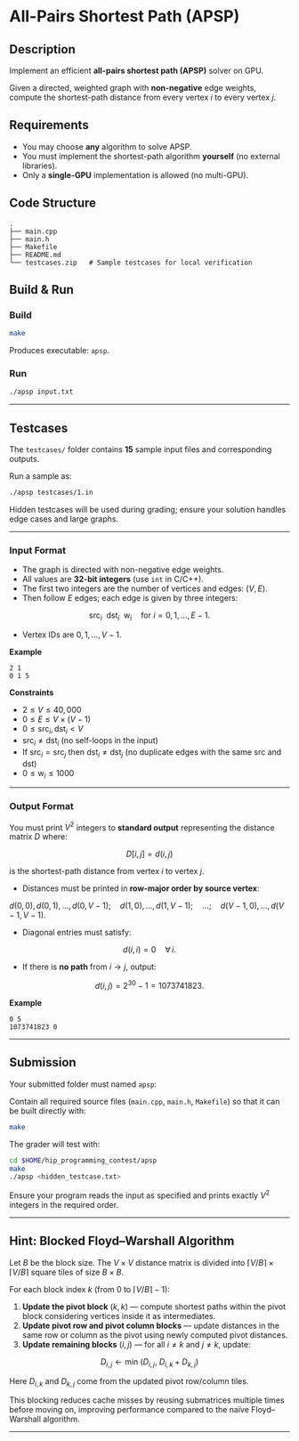 # All-Pairs Shortest Path (APSP)

## Description

Implement an efficient **all-pairs shortest path (APSP)** solver on GPU.

Given a directed, weighted graph with **non-negative** edge weights, compute the shortest-path distance from every vertex $i$ to every vertex $j$.

## Requirements

* You may choose **any** algorithm to solve APSP.
* You must implement the shortest-path algorithm **yourself** (no external libraries).
* Only a **single-GPU** implementation is allowed (no multi-GPU).

## Code Structure

```
.
├── main.cpp
├── main.h
├── Makefile
├── README.md
└── testcases.zip   # Sample testcases for local verification
```

## Build & Run

### Build

```bash
make
```

Produces executable: `apsp`.

### Run

```bash
./apsp input.txt
```

---

## Testcases

The `testcases/` folder contains **15** sample input files and corresponding outputs.

Run a sample as:

```bash
./apsp testcases/1.in
```

Hidden testcases will be used during grading; ensure your solution handles edge cases and large graphs.

---

### Input Format

* The graph is directed with non-negative edge weights.
* All values are **32-bit integers** (use `int` in C/C++).
* The first two integers are the number of vertices and edges: $(V, E)$.
* Then follow $E$ edges; each edge is given by three integers:

$$
\mathrm{src}_i\ \ \mathrm{dst}_i\ \ \mathrm{w}_i \quad\text{for } i=0,1,\dots,E-1 .
$$

* Vertex IDs are $0,1,\dots,V-1$.

**Example**

```
2 1
0 1 5
```

**Constraints**

* $2 \le V \le 40{,}000$
* $0 \le E \le V \times (V-1)$
* $0 \le \mathrm{src}_i, \mathrm{dst}_i < V$
* $\mathrm{src}_i \ne \mathrm{dst}_i$ (no self-loops in the input)
* If $\mathrm{src}_i=\mathrm{src}_j$ then $\mathrm{dst}_i \ne \mathrm{dst}_j$ (no duplicate edges with the same $\mathrm{src}$ and $\mathrm{dst}$)
* $0 \le \mathrm{w}_i \le 1000$

---

### Output Format

You must print $V^2$ integers to **standard output** representing the distance matrix $D$ where:

$$
D[i,j] = d(i,j)
$$

is the shortest-path distance from vertex $i$ to vertex $j$.

* Distances must be printed in **row-major order by source vertex**:

$d(0,0),\, d(0,1),\, \ldots,\, d(0,V-1);\quad
d(1,0),\, \ldots,\, d(1,V-1);\quad \ldots;\quad
d(V-1,0),\, \ldots,\, d(V-1,V-1).$

* Diagonal entries must satisfy:

$$
d(i,i) = 0 \quad \forall\, i .
$$

* If there is **no path** from $i \to j$, output:

$$
d(i,j) = 2^{30} - 1 = 1073741823 .
$$

**Example**

```
0 5
1073741823 0
```

---

## Submission

Your submitted folder must named `apsp`:

Contain all required source files (`main.cpp`, `main.h`, `Makefile`) so that it can be built directly with:

```bash
make
```

The grader will test with:

```bash
cd $HOME/hip_programming_contest/apsp
make
./apsp <hidden_testcase.txt>
```

Ensure your program reads the input as specified and prints exactly $V^2$ integers in the required order.

---

## Hint: Blocked Floyd–Warshall Algorithm
Let $B$ be the block size. The $V \times V$ distance matrix is divided into $\lceil V/B \rceil \times \lceil V/B \rceil$ square tiles of size $B \times B$.

For each block index $k$ (from $0$ to $\lceil V/B \rceil - 1$):

1. **Update the pivot block** $(k,k)$ — compute shortest paths within the pivot block considering vertices inside it as intermediates.
2. **Update pivot row and pivot column blocks** — update distances in the same row or column as the pivot using newly computed pivot distances.
3. **Update remaining blocks** $(i,j)$ — for all $i \ne k$ and $j \ne k$, update:

$$
D_{i,j} \leftarrow \min\!\bigl(D_{i,j},\ D_{i,k} + D_{k,j}\bigr)
$$

Here $D_{i,k}$ and $D_{k,j}$ come from the updated pivot row/column tiles.

This blocking reduces cache misses by reusing submatrices multiple times before moving on, improving performance compared to the naïve Floyd–Warshall algorithm.

---
